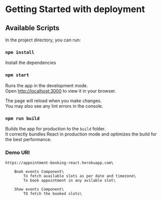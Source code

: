 # Getting Started with deployment

## Available Scripts

In the project directory, you can run:

### `npm install`

Install the dependencies

### `npm start`

Runs the app in the development mode.\
Open [http://localhost:3000](http://localhost:3000) to view it in your browser.

The page will reload when you make changes.\
You may also see any lint errors in the console.


### `npm run build`

Builds the app for production to the `build` folder.\
It correctly bundles React in production mode and optimizes the build for the best performance.

### Demo URl 
    https://appointment-booking-react.herokuapp.com\

        Book events Component\
            To fetch available slots as per date and timezone\
            To book appointment in any avilable slot\

        Show events Component\
            TO fetch the booked slots\



